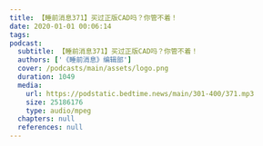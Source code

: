 ```yaml
---
title: 【睡前消息371】买过正版CAD吗？你管不着！
date: 2020-01-01 00:06:14
tags:
podcast:
  subtitle: 【睡前消息371】买过正版CAD吗？你管不着！
  authors: ['《睡前消息》编辑部']
  cover: /podcasts/main/assets/logo.png
  duration: 1049
  media:
    url: https://podstatic.bedtime.news/main/301-400/371.mp3
    size: 25186176
    type: audio/mpeg
  chapters: null
  references: null
---
```

